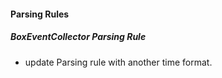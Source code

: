 #### Parsing Rules
##### BoxEventCollector Parsing Rule
- update Parsing rule with another time format.